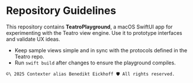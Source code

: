 # Repository Guidelines

This repository contains **TeatroPlayground**, a macOS SwiftUI app for experimenting with the Teatro view engine.
Use it to prototype interfaces and validate UX ideas.

- Keep sample views simple and in sync with the protocols defined in the Teatro repo.
- Run `swift build` after changes to ensure the playground compiles.

````text
©\ 2025 Contexter alias Benedikt Eickhoff 🛡️ All rights reserved.
````
